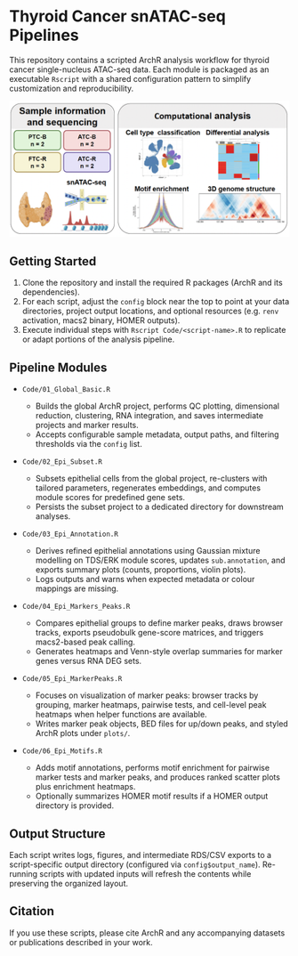 # Thyroid Cancer snATAC-seq Pipelines

This repository contains a scripted ArchR analysis workflow for thyroid cancer single-nucleus ATAC-seq data. Each module is packaged as an executable `Rscript` with a shared configuration pattern to simplify customization and reproducibility.

![Summary](https://github.com/HoeBin/Thyroid-Cancer-snATACseq/blob/main/Fig/Summary.png)

## Getting Started

1. Clone the repository and install the required R packages (ArchR and its dependencies).
2. For each script, adjust the `config` block near the top to point at your data directories, project output locations, and optional resources (e.g. `renv` activation, macs2 binary, HOMER outputs).
3. Execute individual steps with `Rscript Code/<script-name>.R` to replicate or adapt portions of the analysis pipeline.

## Pipeline Modules

- `Code/01_Global_Basic.R`
  - Builds the global ArchR project, performs QC plotting, dimensional reduction, clustering, RNA integration, and saves intermediate projects and marker results.
  - Accepts configurable sample metadata, output paths, and filtering thresholds via the `config` list.

- `Code/02_Epi_Subset.R`
  - Subsets epithelial cells from the global project, re-clusters with tailored parameters, regenerates embeddings, and computes module scores for predefined gene sets.
  - Persists the subset project to a dedicated directory for downstream analyses.

- `Code/03_Epi_Annotation.R`
  - Derives refined epithelial annotations using Gaussian mixture modelling on TDS/ERK module scores, updates `sub.annotation`, and exports summary plots (counts, proportions, violin plots).
  - Logs outputs and warns when expected metadata or colour mappings are missing.

- `Code/04_Epi_Markers_Peaks.R`
  - Compares epithelial groups to define marker peaks, draws browser tracks, exports pseudobulk gene-score matrices, and triggers macs2-based peak calling.
  - Generates heatmaps and Venn-style overlap summaries for marker genes versus RNA DEG sets.

- `Code/05_Epi_MarkerPeaks.R`
  - Focuses on visualization of marker peaks: browser tracks by grouping, marker heatmaps, pairwise tests, and cell-level peak heatmaps when helper functions are available.
  - Writes marker peak objects, BED files for up/down peaks, and styled ArchR plots under `plots/`.

- `Code/06_Epi_Motifs.R`
  - Adds motif annotations, performs motif enrichment for pairwise marker tests and marker peaks, and produces ranked scatter plots plus enrichment heatmaps.
  - Optionally summarizes HOMER motif results if a HOMER output directory is provided.

## Output Structure

Each script writes logs, figures, and intermediate RDS/CSV exports to a script-specific output directory (configured via `config$output_name`). Re-running scripts with updated inputs will refresh the contents while preserving the organized layout.

## Citation

If you use these scripts, please cite ArchR and any accompanying datasets or publications described in your work.
